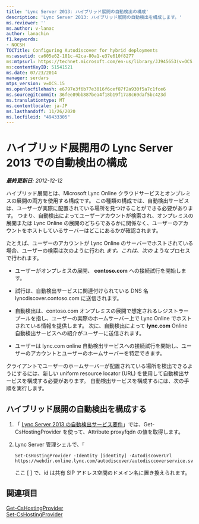 ```yaml
---
title: 'Lync Server 2013: ハイブリッド展開の自動検出の構成'
description: 'Lync Server 2013: ハイブリッド展開の自動検出を構成します。'
ms.reviewer: ''
ms.author: v-lanac
author: lanachin
f1.keywords:
- NOCSH
TOCTitle: Configuring Autodiscover for hybrid deployments
ms:assetid: ca605e62-181c-42ca-80a1-e37e610f8277
ms:mtpsurl: https://technet.microsoft.com/en-us/library/JJ945653(v=OCS.15)
ms:contentKeyID: 51541521
ms.date: 07/23/2014
manager: serdars
mtps_version: v=OCS.15
ms.openlocfilehash: e6797e3f6b77e3016f6cef87f2a930f5a7c1fce6
ms.sourcegitcommit: 36fee89bb887bea4f18b19f17a8c69daf5bc423d
ms.translationtype: MT
ms.contentlocale: ja-JP
ms.lasthandoff: 11/26/2020
ms.locfileid: "49433305"
---
```

# <a name="configuring-autodiscover-in-lync-server-2013-for-hybrid-deployments"></a>ハイブリッド展開用の Lync Server 2013 での自動検出の構成

<div data-xmlns="http://www.w3.org/1999/xhtml">

<div class="topic" data-xmlns="http://www.w3.org/1999/xhtml" data-msxsl="urn:schemas-microsoft-com:xslt" data-cs="https://msdn.microsoft.com/">

<div data-asp="https://msdn2.microsoft.com/asp">



</div>

<div id="mainSection">

<div id="mainBody">

<span> </span>

_**最終更新日:** 2012-12-12_

ハイブリッド展開とは、Microsoft Lync Online クラウドサービスとオンプレミスの展開の両方を使用する構成です。 この種類の構成では、自動検出サービスは、ユーザーが実際に配置されている場所を見つけることができる必要があります。 つまり、自動検出によってユーザーアカウントが検索され、オンプレミスの展開または Lync Online の展開のどちらであるかに関係なく、ユーザーのアカウントをホストしているサーバーはどこにあるかが確認されます。

たとえば、ユーザーのアカウントが Lync Online のサーバーでホストされている場合、ユーザーの検索は次のように行われ *ます。これは、次の* ようなプロセスで行われます。

  - ユーザーがオンプレミスの展開、 **contoso.com** への接続試行を開始します。

  - 試行は、自動検出サービスに関連付けられている DNS 名 lyncdiscover.contoso.com に送信されます。

  - 自動検出は、contoso.com オンプレミスの展開で想定されるレジストラープールを指し、ユーザーの実際のホームサーバー上で Lync Online でホストされている情報を提供します。 次に、自動検出によって **lync.com** Online 自動検出サービスへの紹介がユーザーに送信されます。

  - ユーザーは lync.com online 自動検出サービスへの接続試行を開始し、ユーザーのアカウントとユーザーのホームサーバーを特定できます。

クライアントでユーザーのホームサーバーが配置されている場所を検出できるようにするには、新しい uniform resource locator (URL) を使用して自動検出サービスを構成する必要があります。 自動検出サービスを構成するには、次の手順を実行します。

<div>

## <a name="configuring-autodiscover-for-hybrid-deployments"></a>ハイブリッド展開の自動検出を構成する

1.  「 [Lync Server 2013 の自動検出サービス要件](lync-server-2013-autodiscover-service-requirements.md)」では、Get-CsHostingProvider を使って、Attribute proxyfqdn の値を取得します。

2.  Lync Server 管理シェルで、「
    
        Set-CsHostingProvider -Identity [identity] -AutodiscoverUrl https://webdir.online.lync.com/autodiscover/autodisccoverservice.svc/root
    
    ここ \[ \] で、id は共有 SIP アドレス空間のドメイン名に置き換えられます。

</div>

<div>

## <a name="see-also"></a>関連項目


[Get-CsHostingProvider](https://docs.microsoft.com/powershell/module/skype/Get-CsHostingProvider)  
[Set-CsHostingProvider](https://docs.microsoft.com/powershell/module/skype/Set-CsHostingProvider)  
  

</div>

</div>

<span> </span>

</div>

</div>

</div>

